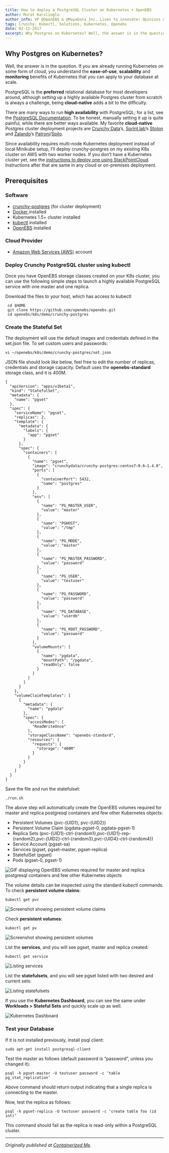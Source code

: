 ```yaml
---
title: How to deploy a PostgreSQL Cluster on Kubernetes + OpenEBS
author: Murat Karslioglu
author_info: VP @OpenEBS & @MayaData_Inc. Lives to innovate! Opinions my own!
tags: Crunchy, Kubectl, Solutions, Kubernetes, Openebs
date: 02-11-2017
excerpt: Why Postgres on Kubernetes? Well, the answer is in the question. If you are already running Kubernetes on some form of cloud, you understand the ease-of-use, scalability and monitoring benefits of Kubernetes that you can apply to your database at scale.
---
```


## Why Postgres on Kubernetes?

Well, the answer is in the question. If you are already running Kubernetes on some form of cloud, you understand the **ease-of-use**, **scalability** and **monitoring** benefits of Kubernetes that you can apply to your database at scale.

PostgreSQL is the **preferred** relational database for most developers around, although setting up a highly available Postgres cluster from scratch is always a challenge, being **cloud-native** adds a bit to the difficulty.

There are many ways to run **high availability** with PostgreSQL; for a list, see the [PostgreSQL Documentation](https://wiki.postgresql.org/wiki/Replication,_Clustering,_and_Connection_Pooling). To be honest, manually setting it up is quite painful, while there are better ways available. My favorite **cloud-native** Postgres cluster deployment projects are [Crunchy Data](https://www.crunchydata.com/)’s, [Sorint.lab](https://www.sorint.it/)’s [Stolon](https://github.com/sorintlab/stolon) and [Zalando](https://jobs.zalando.com/tech/)’s [Patroni](https://github.com/zalando/patroni)/[Spilo](https://github.com/zalando/spilo).

Since availability requires multi-node Kubernetes deployment instead of local Minikube setup, I’ll deploy crunchy-postgres on my existing K8s cluster on AWS with two worker nodes. If you don’t have a Kubernetes cluster yet, see the [instructions to deploy one using StackPointCloud](http://containerized.me/how-to-install-openebs-on-aws-using-stackpointcloud/). Instructions after that are same in any cloud or on-premises deployment.

## Prerequisites

### Software

- [crunchy-postgres](https://hub.docker.com/r/crunchydata/crunchy-postgres/) (for cluster deployment)
- [Docker ](https://docs.docker.com/engine/installation/)installed
- Kubernetes 1.5+ cluster installed
- [kubectl](https://kubernetes.io/docs/tasks/tools/install-kubectl/) installed
- [OpenEBS](https://github.com/openebs/openebs) installed

### Cloud Provider

- [Amazon Web Services (AWS)](https://aws.amazon.com/) account

### Deploy Crunchy PostgreSQL cluster using kubectl

Once you have OpenEBS storage classes created on your K8s cluster, you can use the following simple steps to launch a highly available PostgreSQL service with one master and one replica.

Download the files to your host, which has access to kubectl

     cd $HOME
     git clone https://github.com/openebs/openebs.git
     cd openebs/k8s/demo/crunchy-postgres 

### Create the Stateful Set

The deployment will use the default images and credentials defined in the set.json file. To set custom users and passwords:

    vi ~/openebs/k8s/demo/crunchy-postgres/set.json

JSON file should look like below, feel free to edit the number of replicas, credentials and storage capacity. Default uses the **openebs-standard** storage class, and it is 400M.

    {
      "apiVersion": "apps/v1beta1",
      "kind": "StatefulSet",
      "metadata": {
        "name": "pgset"
      },
      "spec": {
        "serviceName": "pgset",
        "replicas": 2,
        "template": {
          "metadata": {
            "labels": {
              "app": "pgset"
            }
          },
          "spec": {
            "containers": [
              {
                "name": "pgset",
                "image": "crunchydata/crunchy-postgres:centos7–9.6–1.4.0",
                "ports": [
                  {
                    "containerPort": 5432,
                    "name": "postgres"
                  }
                ],
                "env": [
                  {
                    "name": "PG_MASTER_USER",
                    "value": "master"
                  },
                  {
                    "name": "PGHOST",
                    "value": "/tmp"
                  },
                  {
                    "name": "PG_MODE",
                    "value": "master"
                  },
                  {
                    "name": "PG_MASTER_PASSWORD",
                    "value": "password"
                  },
                  {
                    "name": "PG_USER",
                    "value": "testuser"
                  },
                  {
                    "name": "PG_PASSWORD",
                    "value": "password"
                  },
                  {
                    "name": "PG_DATABASE",
                    "value": "userdb"
                  },
                  {
                    "name": "PG_ROOT_PASSWORD",
                    "value": "password"
                  }
                ],
                "volumeMounts": [
                  {
                    "name": "pgdata",
                    "mountPath": "/pgdata",
                    "readOnly": false
                  }
                ]
              }
            ]
          }
        },
        "volumeClaimTemplates": [
          {
            "metadata": {
              "name": "pgdata"
            },
            "spec": {
              "accessModes": [
                "ReadWriteOnce"
              ],
              "storageClassName": "openebs-standard",
              "resources": {
                "requests": {
                  "storage": "400M"
                }
              }
            }
          }
        ]
      }
    }

Save the file and run the statefulset:

    ./run.sh

The above step will automatically create the OpenEBS volumes required for master and replica postgresql containers and few other Kubernetes objects:

- Persistent Volumes (pvc-{UID1}, pvc-{UID2})
- Persistent Volume Claim (pgdata-pgset-0, pgdata-pgset-1)
- Replica Sets (pvc-{UID1}-ctrl-{random1},pvc-{UID1}-rep-{random2},pvc-{UID2}-ctrl-{random3},pvc-{UID4}-ctrl-{random4})
- Service Account (pgset-sa)
- Services (pgset, pgset-master, pgset-replica)
- StatefulSet (pgset)
- Pods (pgset-0, pgset-1)

![GIF displaying OpenEBS volumes required for master and replica postgresql containers and few other Kubernetes objects](https://cdn-images-1.medium.com/max/800/0*_WTDmIAcGNUGL0zn.gif)

The volume details can be inspected using the standard kubectl commands. To check **persistent volume claims**:

    kubectl get pvc

![Screenshot showing persistent volume claims](https://cdn-images-1.medium.com/max/800/0*Jj59F2CWdQqKOkjW.png)

Check **persistent volumes**:

    kubectl get pv

![Screenshot showing persistent volumes](https://cdn-images-1.medium.com/max/800/0*cm0u7Ea_12FvQRC4.png)

List the **services**, and you will see pgset, master and replica created:

    kubectl get service

![Listing services](https://cdn-images-1.medium.com/max/800/0*d5PjsFswTOOSBAcq.png)

List the **statefulsets**, and you will see pgset listed with two desired and current sets:

![Listing statefulsets](https://cdn-images-1.medium.com/max/800/0*F3eKWl181xp3yKLJ.png)

If you use the **Kubernetes Dashboard**, you can see the same under **Workloads > Stateful Sets** and quickly scale up as well.

![Kubernetes Dashboard](https://cdn-images-1.medium.com/max/800/0*fQO6h-cj00rbePIi.png)

### Test your Database

If it is not installed previously, install psql client:

    sudo apt-get install postgresql-client

Test the master as follows (default password is “password”, unless you changed it):

    psql -h pgset-master -U testuser password -c ‘table pg_stat_replication’

Above command should return output indicating that a single replica is connecting to the master.

Now, test the replica as follows:

    psql -h pgset-replica -U testuser password -c ‘create table foo (id int)’

This command should fail as the replica is read-only within a PostgreSQL cluster.

---

*Originally published at [Containerized Me](http://containerized.me/how-to-deploy-a-postgresql-cluster-on-kubernetes-openebs/)*.
